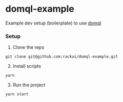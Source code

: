 # domql-example
Example dev setup (boilerplate) to use [domql](https://github.com/rackai/domql)

### Setup

1. Clone the repo
```
git clone git@github.com:rackai/domql-example.git
```

2. Install scripts
```
yarn
```

3. Run the project
```
yarn start
```
